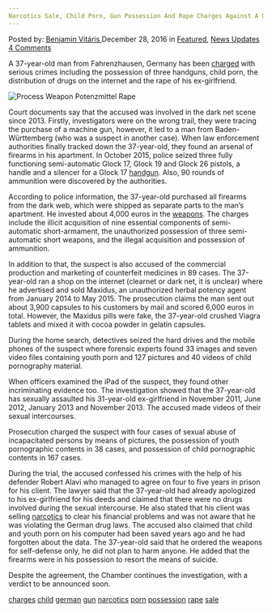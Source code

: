 ```yaml
---
Narcotics Sale, Child Porn, Gun Possession And Rape Charges Against A German
---
```

<article class="post-listing post-17191 post type-post status-publish format-standard has-post-thumbnail hentry  tag-charges tag-child tag-german tag-gun tag-narcotics tag-porn tag-possession tag-rape tag-sale">
    <div class="post-inner">
        <span>Posted by: <a href="https://www.deepdotweb.com/author/benjaminvi/" title="">Benjamin Vitáris </a></span>
    <span>December 28, 2016</span>
    <span>in <a href="https://www.deepdotweb.com/category/deepdot-news/" rel="category tag">Featured</a>, <a href="https://www.deepdotweb.com/category/news-updates/" rel="category tag">News Updates</a></span>
    <span><a href="https://www.deepdotweb.com/2016/12/28/narcotics-sale-child-porn-gun-possession-rape-charges-german/#comments">4 Comments</a></span>
    </p>
    <div class="clear"></div>
    <div class="entry">
    <p>A 37-year-old man from Fahrenzhausen, Germany has been <a href="http://www.wochenblatt.de/nachrichten/freising/regionales/Waffen-Potenzmittel-und-Vergewaltigungen;art1178,410746">charged</a> with serious crimes including the possession of three handguns, child porn, the distribution of drugs on the internet and the rape of his ex-girlfriend.</p>
    <p><img class="wp-image-17195 aligncenter" src="/imgs/2016/12/process-weapon-potenzmittel-rape.jpeg" alt="Process Weapon Potenzmittel Rape" srcset="/imgs/2016/12/process-weapon-potenzmittel-rape.jpeg 592w, /imgs/2016/12/process-weapon-potenzmittel-rape-300x157.jpeg 300w" sizes="(max-width: 592px) 100vw, 592px"/></p>
    <p><a id="post-17191-_gjdgxs"></a> Court documents say that the accused was involved in the dark net scene since 2013. Firstly, investigators were on the wrong trail, they were tracing the purchase of a machine gun, however, it led to a man from Baden-Württemberg (who was a suspect in another case). When law enforcement authorities finally tracked down the 37-year-old, they found an arsenal of firearms in his apartment. In October 2015, police seized three fully functioning semi-automatic Glock 17, Glock 19 and Glock 26 pistols, a handle and a silencer for a Glock 17 <a href="https://www.deepdotweb.com/tag/handgun/">handgun</a>. Also, 90 rounds of ammunition were discovered by the authorities.</p>
    <p>According to police information, the 37-year-old purchased all firearms from the dark web, which were shipped as separate parts to the man’s apartment. He invested about 4,000 euros in the <a href="https://www.deepdotweb.com/tag/weapon/">weapons</a>. The charges include the illicit acquisition of nine essential components of semi-automatic short-armament, the unauthorized possession of three semi-automatic short weapons, and the illegal acquisition and possession of ammunition.</p>
    <p>In addition to that, the suspect is also accused of the commercial production and marketing of counterfeit medicines in 89 cases. The 37-year-old ran a shop on the internet (clearnet or dark net, it is unclear) where he advertised and sold Maxidus, an unauthorized herbal potency agent from January 2014 to May 2015. The prosecution claims the man sent out about 3,900 capsules to his customers by mail and scored 6,000 euros in total. However, the Maxidus pills were fake, the 37-year-old crushed Viagra tablets and mixed it with cocoa powder in gelatin capsules.</p>
    <p>During the home search, detectives seized the hard drives and the mobile phones of the suspect where forensic experts found 33 images and seven video files containing youth porn and 127 pictures and 40 videos of child pornography material.</p>
    <p>When officers examined the iPad of the suspect, they found other incriminating evidence too. The investigation showed that the 37-year-old has sexually assaulted his 31-year-old ex-girlfriend in November 2011, June 2012, January 2013 and November 2013. The accused made videos of their sexual intercourses.</p>
    <p>Prosecution charged the suspect with four cases of sexual abuse of incapacitated persons by means of pictures, the possession of youth pornographic contents in 38 cases, and possession of child pornographic contents in 167 cases.</p>
    <p>During the trial, the accused confessed his crimes with the help of his defender Robert Alavi who managed to agree on four to five years in prison for his client. The lawyer said that the 37-year-old had already apologized to his ex-girlfriend for his deeds and claimed that there were no drugs involved during the sexual intercourse. He also stated that his client was selling <a href="https://www.deepdotweb.com/tag/narcotics/">narcotics</a> to clear his financial problems and was not aware that he was violating the German drug laws. The accused also claimed that child and youth porn on his computer had been saved years ago and he had forgotten about the data. The 37-year-old said that he ordered the weapons for self-defense only, he did not plan to harm anyone. He added that the firearms were in his possession to resort the means of suicide.</p>
    <p>Despite the agreement, the Chamber continues the investigation, with a verdict to be announced soon.</p>
    </div>
    <a href="https://www.deepdotweb.com/tag/charges/" rel="tag">charges</a> <a href="https://www.deepdotweb.com/tag/child/" rel="tag">child</a> <a href="https://www.deepdotweb.com/tag/german/" rel="tag">german</a> <a href="https://www.deepdotweb.com/tag/gun/" rel="tag">gun</a> <a href="https://www.deepdotweb.com/tag/narcotics/" rel="tag">narcotics</a> <a href="https://www.deepdotweb.com/tag/porn/" rel="tag">porn</a> <a href="https://www.deepdotweb.com/tag/possession/" rel="tag">possession</a> <a href="https://www.deepdotweb.com/tag/rape/" rel="tag">rape</a> <a href="https://www.deepdotweb.com/tag/sale/" rel="tag">sale</a></span> <span style="display:none" class="updated">2016-12-28</span>
    <div style="display:none" class="vcard author" itemprop="author" itemscope itemtype="http://schema.org/Person"><strong class="fn" itemprop="name"><a href="https://www.deepdotweb.com/author/benjaminvi/" title="Posts by Benjamin Vitáris" rel="author">Benjamin Vitáris</a></strong></div>
    </div>
</article>

